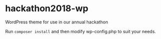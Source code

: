 # hackathon2018-wp
WordPress theme for use in our annual hackathon

Run `composer install` and then modify wp-config.php to suit your needs.
